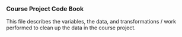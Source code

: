### Course Project Code Book
This file describes the variables, the data, and transformations / work performed to clean up the data in the course project.
